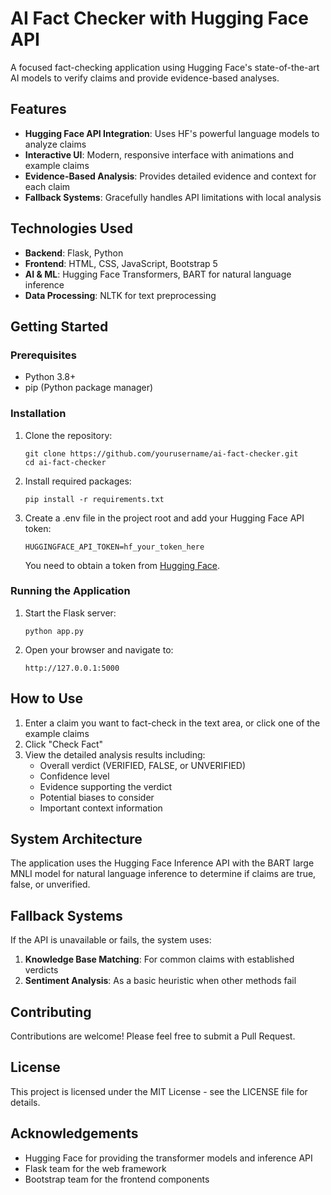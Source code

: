 # AI Fact Checker with Hugging Face API

A focused fact-checking application using Hugging Face's state-of-the-art AI models to verify claims and provide evidence-based analyses.

## Features

- **Hugging Face API Integration**: Uses HF's powerful language models to analyze claims
- **Interactive UI**: Modern, responsive interface with animations and example claims
- **Evidence-Based Analysis**: Provides detailed evidence and context for each claim
- **Fallback Systems**: Gracefully handles API limitations with local analysis

## Technologies Used

- **Backend**: Flask, Python
- **Frontend**: HTML, CSS, JavaScript, Bootstrap 5
- **AI & ML**: Hugging Face Transformers, BART for natural language inference
- **Data Processing**: NLTK for text preprocessing

## Getting Started

### Prerequisites

- Python 3.8+
- pip (Python package manager)

### Installation

1. Clone the repository:
   ```
   git clone https://github.com/yourusername/ai-fact-checker.git
   cd ai-fact-checker
   ```

2. Install required packages:
   ```
   pip install -r requirements.txt
   ```

3. Create a .env file in the project root and add your Hugging Face API token:
   ```
   HUGGINGFACE_API_TOKEN=hf_your_token_here
   ```
   
   You need to obtain a token from [Hugging Face](https://huggingface.co/settings/tokens).

### Running the Application

1. Start the Flask server:
   ```
   python app.py
   ```

2. Open your browser and navigate to:
   ```
   http://127.0.0.1:5000
   ```

## How to Use

1. Enter a claim you want to fact-check in the text area, or click one of the example claims
2. Click "Check Fact"
3. View the detailed analysis results including:
   - Overall verdict (VERIFIED, FALSE, or UNVERIFIED)
   - Confidence level
   - Evidence supporting the verdict
   - Potential biases to consider
   - Important context information

## System Architecture

The application uses the Hugging Face Inference API with the BART large MNLI model for natural language inference to determine if claims are true, false, or unverified.

## Fallback Systems

If the API is unavailable or fails, the system uses:

1. **Knowledge Base Matching**: For common claims with established verdicts
2. **Sentiment Analysis**: As a basic heuristic when other methods fail

## Contributing

Contributions are welcome! Please feel free to submit a Pull Request.

## License

This project is licensed under the MIT License - see the LICENSE file for details.

## Acknowledgements

- Hugging Face for providing the transformer models and inference API
- Flask team for the web framework
- Bootstrap team for the frontend components 
